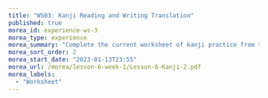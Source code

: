 ```yaml
---
title: "WS03: Kanji Reading and Writing Translation"
published: true
morea_id: experience-ws-3
morea_type: experience
morea_summary: "Complete the current worksheet of kanji practice from the Kanji List"
morea_sort_order: 2
morea_start_date: "2023-01-13T23:55"
morea_url: /morea/lesson-6-week-1/Lesson-6-Kanji-2.pdf
morea_labels:
  - "Worksheet"
---
```

